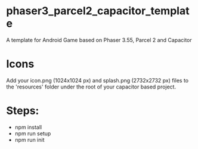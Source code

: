 # phaser3_parcel2_capacitor_template
A template for Android Game based on Phaser 3.55, Parcel 2 and Capacitor

# Icons
Add your icon.png (1024x1024 px) and splash.png (2732x2732 px) files to the 'resources' folder under the root of your capacitor based project.

# Steps:

* npm install
* npm run setup
* npm run init